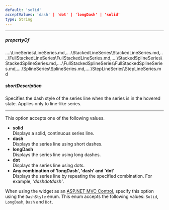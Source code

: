 ```yaml
---
default: 'solid'
acceptValues: 'dash' | 'dot' | 'longDash' | 'solid'
type: String
---
```

---
##### propertyOf
..\..\LineSeries\LineSeries.md,..\..\StackedLineSeries\StackedLineSeries.md,..\..\FullStackedLineSeries\FullStackedLineSeries.md,..\..\StackedSplineSeries\StackedSplineSeries.md,..\..\FullStackedSplineSeries\FullStackedSplineSeries.md,..\..\SplineSeries\SplineSeries.md,..\..\StepLineSeries\StepLineSeries.md

##### shortDescription
Specifies the dash style of the series line when the series is in the hovered state. Applies only to line-like series.

---
This option accepts one of the following values.

* **solid**   
Displays a solid, continuous series line.
* **dash**   
Displays the series line using short dashes.
* **longDash**   
Displays the series line using long dashes.
* **dot**    
Displays the series line using dots.
* **Any combination of 'longDash', 'dash' and 'dot'**   
Displays the series line by repeating the specified combination. For example, *'dashdotdash'*.

When using the widget as an [ASP.NET MVC Control](/concepts/35%20ASP.NET%20MVC%20Controls/20%20Fundamentals '/Documentation/Guide/ASP.NET_MVC_Controls/Fundamentals/'), specify this option using the `DashStyle` enum. This enum accepts the following values: `Solid`, `LongDash`, `Dash` and `Dot`.